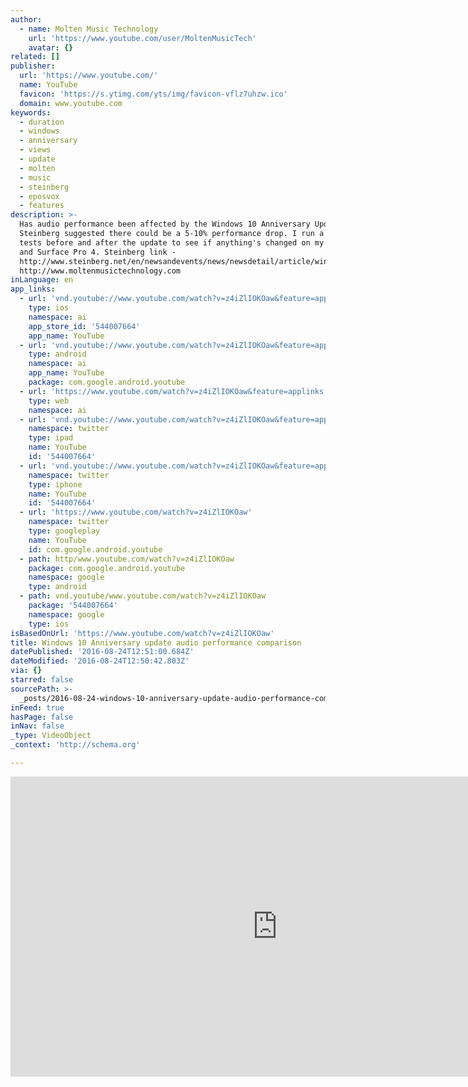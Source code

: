 ```yaml
---
author:
  - name: Molten Music Technology
    url: 'https://www.youtube.com/user/MoltenMusicTech'
    avatar: {}
related: []
publisher:
  url: 'https://www.youtube.com/'
  name: YouTube
  favicon: 'https://s.ytimg.com/yts/img/favicon-vflz7uhzw.ico'
  domain: www.youtube.com
keywords:
  - duration
  - windows
  - anniversary
  - views
  - update
  - molten
  - music
  - steinberg
  - eposvox
  - features
description: >-
  Has audio performance been affected by the Windows 10 Anniversary Update?
  Steinberg suggested there could be a 5-10% performance drop. I run a bunch of
  tests before and after the update to see if anything's changed on my desktop
  and Surface Pro 4. Steinberg link -
  http://www.steinberg.net/en/newsandevents/news/newsdetail/article/windows-10-redstone-compatibility-testing-completed-3830.html
  http://www.moltenmusictechnology.com
inLanguage: en
app_links:
  - url: 'vnd.youtube://www.youtube.com/watch?v=z4iZlIOKOaw&feature=applinks'
    type: ios
    namespace: ai
    app_store_id: '544007664'
    app_name: YouTube
  - url: 'vnd.youtube://www.youtube.com/watch?v=z4iZlIOKOaw&feature=applinks'
    type: android
    namespace: ai
    app_name: YouTube
    package: com.google.android.youtube
  - url: 'https://www.youtube.com/watch?v=z4iZlIOKOaw&feature=applinks'
    type: web
    namespace: ai
  - url: 'vnd.youtube://www.youtube.com/watch?v=z4iZlIOKOaw&feature=applinks'
    namespace: twitter
    type: ipad
    name: YouTube
    id: '544007664'
  - url: 'vnd.youtube://www.youtube.com/watch?v=z4iZlIOKOaw&feature=applinks'
    namespace: twitter
    type: iphone
    name: YouTube
    id: '544007664'
  - url: 'https://www.youtube.com/watch?v=z4iZlIOKOaw'
    namespace: twitter
    type: googleplay
    name: YouTube
    id: com.google.android.youtube
  - path: http/www.youtube.com/watch?v=z4iZlIOKOaw
    package: com.google.android.youtube
    namespace: google
    type: android
  - path: vnd.youtube/www.youtube.com/watch?v=z4iZlIOKOaw
    package: '544007664'
    namespace: google
    type: ios
isBasedOnUrl: 'https://www.youtube.com/watch?v=z4iZlIOKOaw'
title: Windows 10 Anniversary update audio performance comparison
datePublished: '2016-08-24T12:51:00.684Z'
dateModified: '2016-08-24T12:50:42.803Z'
via: {}
starred: false
sourcePath: >-
  _posts/2016-08-24-windows-10-anniversary-update-audio-performance-comparison.md
inFeed: true
hasPage: false
inNav: false
_type: VideoObject
_context: 'http://schema.org'

---
```

<iframe src="https://cdn.embedly.com/widgets/media.html?src=https%3A%2F%2Fwww.youtube.com%2Fembed%2Fz4iZlIOKOaw%3Ffeature%3Doembed&amp;url=http%3A%2F%2Fwww.youtube.com%2Fwatch%3Fv%3Dz4iZlIOKOaw&amp;image=https%3A%2F%2Fi.ytimg.com%2Fvi%2Fz4iZlIOKOaw%2Fhqdefault.jpg&amp;key=b7d04c9b404c499eba89ee7072e1c4f7&amp;type=text%2Fhtml&amp;schema=youtube" width="854" height="480" scrolling="no" frameborder="0" allowfullscreen="" style=""></iframe>